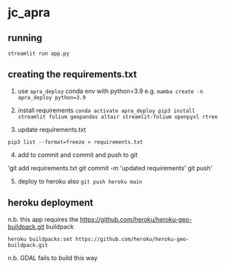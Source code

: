 # jc_apra

## running 
`streamlit run app.py`

## creating the requirements.txt

1. use `apra_deploy` conda env with python=3.9
e.g. `mamba create -n apra_deploy python=3.9`

2. install requirements
`conda activate apra_deploy
pip3 install streamlit folium geopandas altair streamlit-folium openpyxl rtree`

3. update requirements.txt

`pip3 list --format=freeze > requirements.txt`


4. add to commit and commit and push to git

'git add requirements.txt
git commit -m 'updated requirements'
git push'

5. deploy to heroku also
`git push heroku main`


## heroku deployment

n.b. this app requires the https://github.com/heroku/heroku-geo-buildpack.git buildpack

`heroku buildpacks:set https://github.com/heroku/heroku-geo-buildpack.git`

n.b. GDAL fails to build this way


